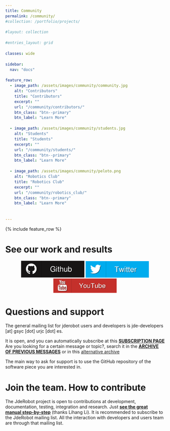 ```yaml
---
title: Community
permalink: /community/
#collection: /portfolio/projects/

#layout: collection

#entries_layout: grid

classes: wide

sidebar:
  nav: "docs"

feature_row:
  - image_path: /assets/images/community/community.jpg
    alt: "Contributors"
    title: "Contributors"
    excerpt: ""
    url: "/community/contributors/"
    btn_class: "btn--primary"
    btn_label: "Learn More"

  - image_path: /assets/images/community/students.jpg
    alt: "Students"
    title: "Students"
    excerpt: ""
    url: "/community/students/"
    btn_class: "btn--primary"
    btn_label: "Learn More"

  - image_path: /assets/images/community/peloto.png
    alt: "Robotics Club"
    title: "Robotics Club"
    excerpt: ""
    url: "/community/robotics_club/"
    btn_class: "btn--primary"
    btn_label: "Learn More"   


---
```


{% include feature_row %}


# See our work and results

<figure class="third" style="text-align: center">
    <a href="https://github.com/JdeRobot" target="_blank"><img src="/assets/images/cover/github_social_button.png" style="width:200px;"></a>
    <a href="https://twitter.com/jderobot" target="_blank"><img src="/assets/images/cover/twitter_social_button.png" style="width:200px;"></a>
    <a href="https://www.youtube.com/channel/UCgmUgpircYAv_QhLQziHJOQ/videos" target="_blank"><img src="/assets/images/cover/youtube_social_button.png" style="width:200px;"></a>
</figure>



# Questions and support

The general mailing list for jderobot users and developers is jde-developers [at] gsyc [dot] urjc [dot] es.

It is open, and you can automatically subscribe at this **[SUBSCRIPTION PAGE](https://gsyc.urjc.es/cgi-bin/mailman/listinfo/jde-developers)**
Are you looking for a certain message or topic?, search it in the **[ARCHIVE OF PREVIOUS MESSAGES](http://jderobot-developer-list.2315034.n4.nabble.com/)** or in this [alternative archive](https://gsyc.urjc.es/pipermail/jde-developers/index.html)

The main way to ask for support is to use the GitHub repository of the software piece you are interested in.



# Join the team. How to contribute

The JdeRobot project is open to contributions at development, documentation, testing, integration and research. Just **[see the great manual step-by-step](https://github.com/RoboticsURJC/JdeRobot/wiki/How-To-Contribute)** (thanks Lihang Li). It is recommended to subscribe to the JdeRobot mailing list. All the interaction with developers and users team are through that mailing list.

